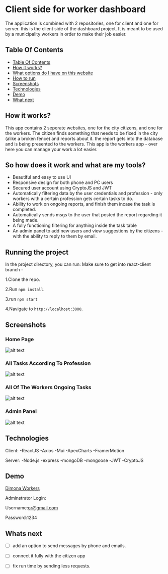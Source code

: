 # Client side for worker dashboard

The application is combined with 2 repositories, one for client and one for server.
this is the client side of the dashboard project.
It is meant to be used by a municipality workers in order to make their job easier.

## Table Of Contents <a name="Table"></a>
- [Table Of Contents](#Table)
- [How it works?](#why)
- [What options do I have on this website](#info)
- [How to run](#run)
- [Screenshots](#Screenshots)
- [Technologies](#Technologies)
- [Demo](#Demo)
- [What next](#next)


## How it works? <a name="why"></a>
This app contains 2 seperate websites, one for the city citizens, and one for the workers.
The citizen finds something that needs to be fixed in the city (alike a broken fence) and reports about it.
the report gets into the database and is being presented to the workers.
This app is the workers app - over here you can manage your work a lot easier.

## So how does it work and what are my tools? <a name="info"></a>
- Beautiful and easy to use UI
- Responsive design for both phone and PC users
- Secured user account using CryptoJS and JWT
- Automatically filtering data by the user credentials and profession - only workers with a certain profession gets certain tasks to do.
- Ability to work on ongoing reports, and finish them incase the task is completed.
- Automatically sends msgs to the user that posted the report regarding it being made.
- A fully functioning filtering for anything inside the task table
- An admin panel to add new users and view suggestions by the citizens - with the ability to reply to them by email.

## Running the project <a name="run"></a>
In the project directory, you can run:
Make sure to get into react-client branch - 

1.Clone the repo.

2.Run `npm install`.

3.run `npm start`

4.Navigate to `http://localhost:3000`.

## Screenshots <a name="Screenshots"></a>

### Home Page

![alt text](https://i.postimg.cc/R0xrbYDW/image-1.png)


### All Tasks According To Profession

![alt text](https://i.postimg.cc/qqRW3Hz5/image-2.png)


### All Of The Workers Ongoing Tasks

![alt text](https://i.postimg.cc/6qmgVbZ5/image.png)

### Admin Panel

![alt text](https://i.postimg.cc/TYBBpSGt/image2.png)



## Technologies <a name="Technologies"></a>
   Client:
   -ReactJS
   -Axios
   -Mui
   -ApexCharts
   -FramerMotion
   
   Server:
   -Node.js
   -express
   -mongoDB
   -mongoose
   -JWT
   -CryptoJS
   
   ## Demo <a name="Demo"></a>
   [Dimona Workers](https://dimona-hazards.netlify.app/)
   
   Adminstrator Login:
   
   Username:or@gmail.com
   
   Password:1234
   
## Whats next <a name="next"></a>
- [ ] add an option to send messages by phone and emails.
- [ ] connect it fully with the citizen app
- [ ] fix run time by sending less requests.

